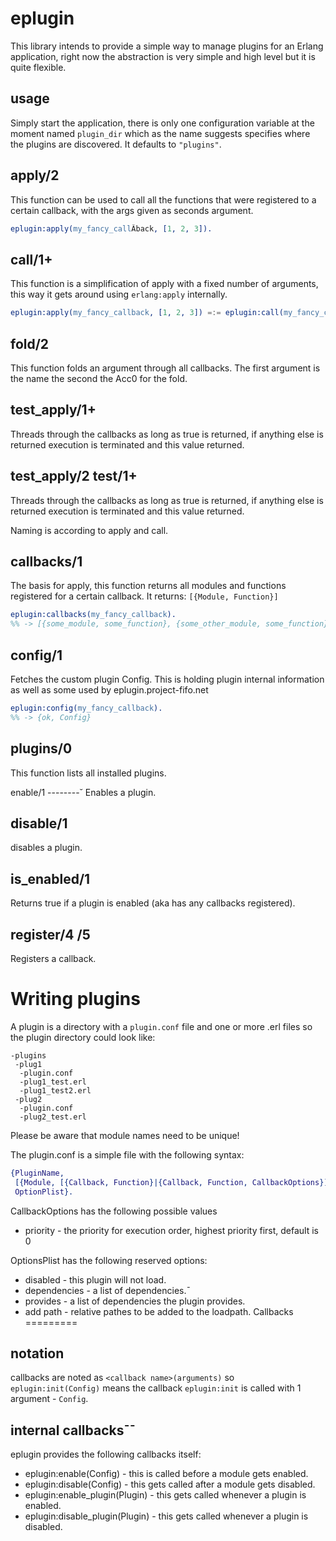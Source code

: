 eplugin
========
This library intends to provide a simple way to manage plugins for an Erlang application, right now the abstraction is very simple and high level but it is quite flexible.

usage
-----

Simply start the application, there is only one configuration variable at the moment named `plugin_dir` which as the name suggests specifies where the plugins are discovered. It defaults to `"plugins"`.

apply/2
-------
This function can be used to call all the functions that were registered to a certain callback, with the args given as seconds argument.

```erlang
eplugin:apply(my_fancy_callÂback, [1, 2, 3]).
```

call/1+
-------
This function is a simplification of apply with a fixed number of arguments, this way it gets around using `erlang:apply` internally.

```erlang
eplugin:apply(my_fancy_callback, [1, 2, 3]) =:= eplugin:call(my_fancy_callback, 1, 2, 3).
```

fold/2
------
This function folds an argument through all callbacks. The first argument is the name the second the Acc0 for the fold.

test_apply/1+
------
Threads through the callbacks as long as true is returned, if anything else is returned execution is terminated and this value returned.

test_apply/2  test/1+
---------------------
Threads through the callbacks as long as true is returned, if anything else is returned execution is terminated and this value returned.

Naming is according to apply and call.

callbacks/1
-----------
The basis for apply, this function returns all modules and functions registered for a certain callback. It returns: `[{Module, Function}]`

```erlang
eplugin:callbacks(my_fancy_callback).
%% -> [{some_module, some_function}, {some_other_module, some_function}]
 ```

config/1
--------
Fetches the custom plugin Config. This is holding plugin internal information as well as some used by eplugin.project-fifo.net

```erlang
eplugin:config(my_fancy_callback).
%% -> {ok, Config}
 ```

plugins/0
---------
This function lists all installed plugins.

enable/1
--------˘
Enables a plugin.

disable/1
---------
disables a plugin.

is_enabled/1
------------
Returns true if a plugin is enabled (aka has any callbacks registered).

register/4 /5
-------------
Registers a callback.


Writing plugins
===============
A plugin is a directory with a `plugin.conf` file and one or more .erl files so the plugin directory could look like:
```
-plugins
 -plug1
  -plugin.conf
  -plug1_test.erl
  -plug1_test2.erl
 -plug2
  -plugin.conf
  -plug2_test.erl
```

Please be aware that module names need to be unique!

The plugin.conf is a simple file with the following syntax:

```erlang
{PluginName,
 [{Module, [{Callback, Function}|{Callback, Function, CallbackOptions}]}],
 OptionPlist}.
```

CallbackOptions has the following possible values
* priority - the priority for execution order, highest priority first, default is 0

OptionsPlist has the following reserved options:

* disabled - this plugin will not load.
* dependencies - a list of dependencies.¯
* provides - a list of dependencies the plugin provides.
* add path - relative pathes to be added to the loadpath.
Callbacks
=========

notation
--------
callbacks are noted as `<callback name>(arguments)` so `eplugin:init(Config)` means the callback `eplugin:init` is called with 1 argument - `Config`.

internal callbacks¯¯
------------------
eplugin provides the following callbacks itself:
* eplugin:enable(Config) - this is called before a module gets enabled.
* eplugin:disable(Config) - this gets called after a module gets disabled.
* eplugin:enable_plugin(Plugin) - this gets called whenever a plugin is enabled.
* eplugin:disable_plugin(Plugin) - this gets called whenever a plugin is disabled.
